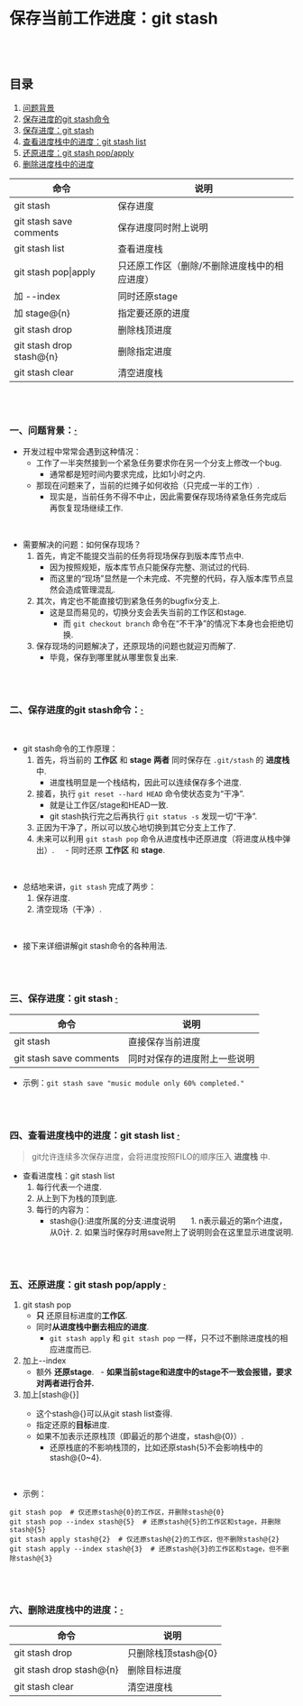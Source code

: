 # 保存当前工作进度：git stash

<br><br>

## 目录
1. [问题背景](#一问题背景)
2. [保存进度的git stash命令](#二保存进度的git-stash命令)
3. [保存进度：git stash](#三保存进度git-stash--)
4. [查看进度栈中的进度：git stash list](#四查看进度栈中的进度git-stash-list--)
5. [还原进度：git stash pop/apply](#五还原进度git-stash-popapply--)
6. [删除进度栈中的进度](#六删除进度栈中的进度)

| 命令 | 说明 |
| --- | --- |
| git stash | 保存进度 |
| git stash save comments | 保存进度同时附上说明 |
| git stash list | 查看进度栈 |
| git stash pop\|apply | 只还原工作区（删除/不删除进度栈中的相应进度）|
| 加 --index | 同时还原stage |
| 加 stage@{n} | 指定要还原的进度 |
| git stash drop | 删除栈顶进度 |
| git stash drop stash@{n} | 删除指定进度 |
| git stash clear | 清空进度栈 |

<br><br>

### 一、问题背景：[·](#目录)

- 开发过程中常常会遇到这种情况：
  - 工作了一半突然接到一个紧急任务要求你在另一个分支上修改一个bug.
    - 通常都是短时间内要求完成，比如1小时之内.
  - 那现在问题来了，当前的烂摊子如何收拾（只完成一半的工作）.
    - 现实是，当前任务不得不中止，因此需要保存现场待紧急任务完成后再恢复现场继续工作.

<br>

- 需要解决的问题：如何保存现场？
  1. 首先，肯定不能提交当前的任务将现场保存到版本库节点中.
     - 因为按照规矩，版本库节点只能保存完整、测试过的代码.
     - 而这里的“现场”显然是一个未完成、不完整的代码，存入版本库节点显然会造成管理混乱.
  2. 其次，肯定也不能直接切到紧急任务的bugfix分支上.
     - 这是显而易见的，切换分支会丢失当前的工作区和stage.
        - 而 `git checkout branch` 命令在“不干净”的情况下本身也会拒绝切换.
  3. 保存现场的问题解决了，还原现场的问题也就迎刃而解了.
     - 毕竟，保存到哪里就从哪里恢复出来.

<br><br>

### 二、保存进度的git stash命令：[·](#目录)

<br>

- git stash命令的工作原理：
   1. 首先，将当前的 **工作区** 和 **stage** **两者** 同时保存在 `.git/stash` 的 **进度栈** 中.
      - 进度栈明显是一个栈结构，因此可以连续保存多个进度.
   2. 接着，执行 `git reset --hard HEAD` 命令使状态变为“干净”.
      - 就是让工作区/stage和HEAD一致.
      - git stash执行完之后再执行 `git status -s` 发现一切“干净”.
   3. 正因为干净了，所以可以放心地切换到其它分支上工作了.
   4. 未来可以利用 `git stash pop` 命令从进度栈中还原进度（将进度从栈中弹出）.
      - 同时还原 **工作区** 和 **stage**.

<br>

- 总结地来讲，`git stash` 完成了两步：
   1. 保存进度.
   2. 清空现场（干净）.

<br>

- 接下来详细讲解git stash命令的各种用法.

<br><br>

### 三、保存进度：git stash  [·](#目录)

| 命令 | 说明 |
| --- | --- |
| git stash | 直接保存当前进度 |
| git stash save comments | 同时对保存的进度附上一些说明 |

- 示例：`git stash save "music module only 60% completed."`

<br><br>

### 四、查看进度栈中的进度：git stash list  [·](#目录)
> git允许连续多次保存进度，会将进度按照FILO的顺序压入 **进度栈** 中.

- 查看进度栈：git stash list
  1. 每行代表一个进度.
  2. 从上到下为栈的顶到底.
  3. 每行的内容为：
     - stash@{<n>}:进度所属的分支:进度说明
        1. n表示最近的第n个进度，从0计.
        2. 如果当时保存时用save附上了说明则会在这里显示进度说明.

<br><br>

### 五、还原进度：git stash pop/apply  [·](#目录)

1. git stash pop
   - **只** 还原目标进度的**工作区**.
   - 同时**从进度栈中删去相应的进度**.
      - `git stash apply` 和 `git stash pop` 一样，只不过不删除进度栈的相应进度而已.
2. 加上--index
   - 额外 **还原stage**.
   - **如果当前stage和进度中的stage不一致会报错，要求对两者进行合并.**
3. 加上[stash@{<n>}]
   - 这个stash@{<n>}可以从git stash list查得.
   - 指定还原的**目标**进度.
   - 如果不加表示还原栈顶（即最近的那个进度，stash@{0}）.
      - 还原栈底的不影响栈顶的，比如还原stash{5}不会影响栈中的stash@{0~4}.

<br>

- 示例：

```
git stash pop  # 仅还原stash@{0}的工作区，并删除stash@{0}
git stash pop --index stash@{5}  # 还原stash@{5}的工作区和stage，并删除stash@{5}
git stash apply stash@{2}  # 仅还原stash@{2}的工作区，但不删除stash@{2}
git stash apply --index stash@{3}  # 还原stash@{3}的工作区和stage，但不删除stash@{3}
```

<br><br>

### 六、删除进度栈中的进度：[·](#目录)

| 命令 | 说明 |
| --- | --- |
| git stash drop | 只删除栈顶stash@{0} |
| git stash drop stash@{n} | 删除目标进度 |
| git stash clear | 清空进度栈 |
